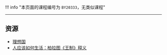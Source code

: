 !!! info "本页面的课程编号为 `BY20333`，无类似课程"

---

## 资源  
- [理想国](https://lz.qaiu.top/parser?url=https://cqu-openlib.lanzout.com/iUIb71waeb9i)
- [人应该如何生活：柏拉图《王制》释义](https://lz.qaiu.top/parser?url=https://cqu-openlib.lanzout.com/i2SAt1wae9pc)